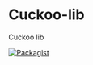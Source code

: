 # Cuckoo-lib
Cuckoo lib

 [![Packagist](https://img.shields.io/badge/Cuckoo-building-green.svg)](https://github.com/old-traveler/Cuckoo)&nbsp;&nbsp;
